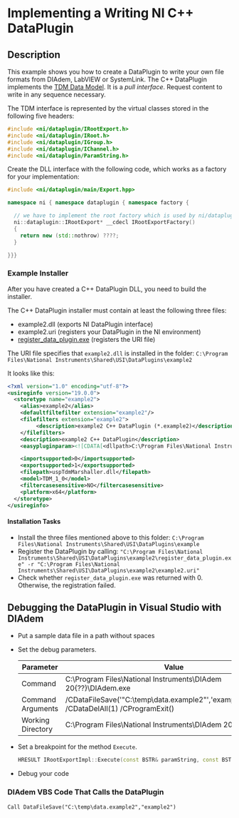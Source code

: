 # Implementing a Writing NI C++ DataPlugin

## Description

This example shows you how to create a DataPlugin to write your own file formats from DIAdem,
LabVIEW or SystemLink. The C++ DataPlugin implements the [TDM Data Model](http://www.ni.com/white-paper/11943/en/).
It is a *pull interface*. Request content to write in any sequence necessary.

The TDM interface is represented by the virtual classes stored in the following five headers:

```cpp
#include <ni/dataplugin/IRootExport.h>
#include <ni/dataplugin/IRoot.h>
#include <ni/dataplugin/IGroup.h>
#include <ni/dataplugin/IChannel.h>
#include <ni/dataplugin/ParamString.h>
```

Create the DLL interface with the following code, which works as a factory for your implementation:

```cpp
#include <ni/dataplugin/main/Export.hpp>

namespace ni { namespace dataplugin { namespace factory {

  // we have to implement the root factory which is used by ni/dataplugin/main.hpp
  ni::dataplugin::IRootExport* __cdecl IRootExportFactory()
  {
    return new (std::nothrow) ????;
  }

}}}
```

### Example Installer

After you have created a C++ DataPlugin DLL, you need to build the installer.

The C++ DataPlugin installer must contain at least the following three files:

- example2.dll (exports NI DataPlugin interface)
- example2.uri (registers your DataPlugin in the NI environment)
- [register_data_plugin.exe](../../register_data_plugin/README.md) (registers the URI file)

The URI file specifies that `example2.dll` is installed in the folder:
`C:\Program Files\National Instruments\Shared\USI\DataPlugins\example2`

It looks like this:
```xml
<?xml version="1.0" encoding="utf-8"?>
<usireginfo version="19.0.0">
  <storetype name="example2">
    <alias>example2</alias>
    <defaultfiltefilter extension="example2"/>
    <filefilters extension="example2">
         <description>example2 C++ DataPlugin (*.example2)</description>
    </filefilters>
    <description>example2 C++ DataPlugin</description>
    <easypluginparam><![CDATA[<dllpath>C:\Program Files\National Instruments\Shared\USI\DataPlugins\example2\example2.dll</dllpath>]]></easypluginparam>

    <importsupported>0</importsupported>
    <exportsupported>1</exportsupported>
    <filepath>uspTdmMarshaller.dll</filepath>
    <model>TDM_1_0</model>
    <filtercasesensitive>NO</filtercasesensitive>
    <platform>x64</platform>
  </storetype>
</usireginfo>
```

#### Installation Tasks

- Install the three files mentioned above to this folder:
  `C:\Program Files\National Instruments\Shared\USI\DataPlugins\example`
- Register the DataPlugin by calling:
  `"C:\Program Files\National Instruments\Shared\USI\DataPlugins\example2\register_data_plugin.exe" -r "C:\Program Files\National Instruments\Shared\USI\DataPlugins\example2\example2.uri"`
- Check whether `register_data_plugin.exe` was returned with 0. Otherwise, the registration failed.


## Debugging the DataPlugin in Visual Studio with DIAdem

- Put a sample data file in a path without spaces
- Set the debug parameters.

  Parameter         | Value
  ----------------- | ------------------------------------------------------ 
  Command           | C:\Program Files\National Instruments\DIAdem 20{??}\DIAdem.exe
  Command Arguments | /CDataFileSave('"C:\temp\data.example2"','example2_EXPORT') /CDataDelAll(1) /CProgramExit()
  Working Directory | C:\Program Files\National Instruments\DIAdem 20{??}

- Set a breakpoint for the method `Execute`.

  ```cpp
  HRESULT IRootExportImpl::Execute(const BSTR& paramString, const BSTR& initParamString, const ni::dataplugin::IRoot* root, BSTR& errorMsg)
  ```

- Debug your code

### DIAdem VBS Code That Calls the DataPlugin

```vbscript
Call DataFileSave("C:\temp\data.example2","example2")
```
